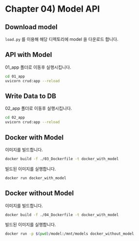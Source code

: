 # Chapter 04) Model API

## Download model
`load.py` 를 이용해 해당 디렉토리에 model 을 다운로드 합니다.

## API with Model
01_app 폴더로 이동후 실행시킵니다.
```bash
cd 01_app
uvicorn crud:app --reload
```

## Write Data to DB
02_app 폴더로 이동후 실행시킵니다.

```bash
cd 02_app
uvicorn crud:app --reload
```

## Docker with Model
이미지를 빌드합니다.

```bash
docker build -f ./03_Dockerfile -t docker_with_model
```

빌드된 이미지를 실행합니다.

```bash
docker run docker_with_model
```

## Docker without Model
이미지를 빌드합니다.

```bash
docker build -f ./04_Dockerfile -t docker_with_model
```

빌드된 이미지를 실행합니다.

```bash
docker run -p $(pwd)/model:/mnt/models docker_without_model
```
